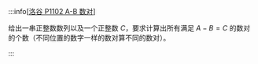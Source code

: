 :::info[[洛谷 P1102 A-B 数对](https://www.luogu.com.cn/problem/P1102)]

给出一串正整数数列以及一个正整数 $C$，要求计算出所有满足 $A - B = C$ 的数对的个数（不同位置的数字一样的数对算不同的数对）。

:::
